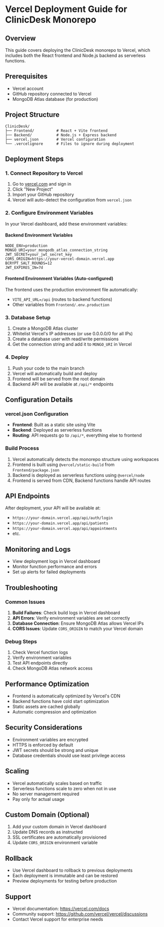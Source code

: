 # Vercel Deployment Guide for ClinicDesk Monorepo

## Overview

This guide covers deploying the ClinicDesk monorepo to Vercel, which includes both the React frontend and Node.js backend as serverless functions.

## Prerequisites

- Vercel account
- GitHub repository connected to Vercel
- MongoDB Atlas database (for production)

## Project Structure

```
ClinicDesk/
├── Frontend/          # React + Vite frontend
├── Backend/           # Node.js + Express backend
├── vercel.json        # Vercel configuration
└── .vercelignore      # Files to ignore during deployment
```

## Deployment Steps

### 1. Connect Repository to Vercel

1. Go to [vercel.com](https://vercel.com) and sign in
2. Click "New Project"
3. Import your GitHub repository
4. Vercel will auto-detect the configuration from `vercel.json`

### 2. Configure Environment Variables

In your Vercel dashboard, add these environment variables:

#### Backend Environment Variables

```
NODE_ENV=production
MONGO_URI=your_mongodb_atlas_connection_string
JWT_SECRET=your_jwt_secret_key
CORS_ORIGIN=https://your-vercel-domain.vercel.app
BCRYPT_SALT_ROUNDS=12
JWT_EXPIRES_IN=7d
```

#### Frontend Environment Variables (Auto-configured)

The frontend uses the production environment file automatically:

- `VITE_API_URL=/api` (routes to backend functions)
- Other variables from `Frontend/.env.production`

### 3. Database Setup

1. Create a MongoDB Atlas cluster
2. Whitelist Vercel's IP addresses (or use 0.0.0.0/0 for all IPs)
3. Create a database user with read/write permissions
4. Get the connection string and add it to `MONGO_URI` in Vercel

### 4. Deploy

1. Push your code to the main branch
2. Vercel will automatically build and deploy
3. Frontend will be served from the root domain
4. Backend API will be available at `/api/*` endpoints

## Configuration Details

### vercel.json Configuration

- **Frontend**: Built as a static site using Vite
- **Backend**: Deployed as serverless functions
- **Routing**: API requests go to `/api/*`, everything else to frontend

### Build Process

1. Vercel automatically detects the monorepo structure using workspaces
2. Frontend is built using `@vercel/static-build` from `Frontend/package.json`
3. Backend is deployed as serverless functions using `@vercel/node`
4. Frontend is served from CDN, Backend functions handle API routes

## API Endpoints

After deployment, your API will be available at:

- `https://your-domain.vercel.app/api/auth/login`
- `https://your-domain.vercel.app/api/patients`
- `https://your-domain.vercel.app/api/appointments`
- etc.

## Monitoring and Logs

- View deployment logs in Vercel dashboard
- Monitor function performance and errors
- Set up alerts for failed deployments

## Troubleshooting

### Common Issues

1. **Build Failures**: Check build logs in Vercel dashboard
2. **API Errors**: Verify environment variables are set correctly
3. **Database Connection**: Ensure MongoDB Atlas allows Vercel IPs
4. **CORS Issues**: Update `CORS_ORIGIN` to match your Vercel domain

### Debug Steps

1. Check Vercel function logs
2. Verify environment variables
3. Test API endpoints directly
4. Check MongoDB Atlas network access

## Performance Optimization

- Frontend is automatically optimized by Vercel's CDN
- Backend functions have cold start optimization
- Static assets are cached globally
- Automatic compression and optimization

## Security Considerations

- Environment variables are encrypted
- HTTPS is enforced by default
- JWT secrets should be strong and unique
- Database credentials should use least privilege access

## Scaling

- Vercel automatically scales based on traffic
- Serverless functions scale to zero when not in use
- No server management required
- Pay only for actual usage

## Custom Domain (Optional)

1. Add your custom domain in Vercel dashboard
2. Update DNS records as instructed
3. SSL certificates are automatically provisioned
4. Update `CORS_ORIGIN` environment variable

## Rollback

- Use Vercel dashboard to rollback to previous deployments
- Each deployment is immutable and can be restored
- Preview deployments for testing before production

## Support

- Vercel documentation: https://vercel.com/docs
- Community support: https://github.com/vercel/vercel/discussions
- Contact Vercel support for enterprise needs
